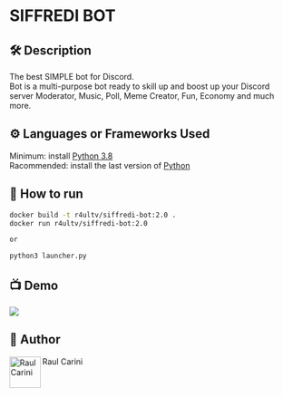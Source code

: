 # SIFFREDI BOT

## 🛠️ Description
<!--Remove the below lines and add yours -->
The best SIMPLE bot for Discord.<br>
Bot is a multi-purpose bot ready to skill up and boost up your Discord server
Moderator, Music, Poll, Meme Creator, Fun, Economy and much more.

## ⚙️ Languages or Frameworks Used
<!--Remove the below lines and add yours -->
Minimum: install [Python 3.8](https://www.python.org/downloads/release/python-3812/)    
Racommended: install the last version of [Python](https://www.python.org/downloads/)

## 🌟 How to run
<!--Remove the below lines and add yours -->
```Bash
docker build -t r4ultv/siffredi-bot:2.0 .
docker run r4ultv/siffredi-bot:2.0

or

python3 launcher.py
```


## 📺 Demo
<!-- Add a Screenshot/GIF showing the sample use of the script (jpeg/png/gif). -->
<a href="https://siffredi.altervista.com">
  <img src="https://media.giphy.com/media/oMmbMhqwBlNYlbCEI5/giphy.gif" />
</a>

## 🤖 Author 
<!--Remove the below lines and add yours -->
<a href="https://www.raulcarini.com">
  <img align="left" alt="Raul Carini" width="55px" src="https://avatars.githubusercontent.com/u/85316240" />
</a>
Raul Carini